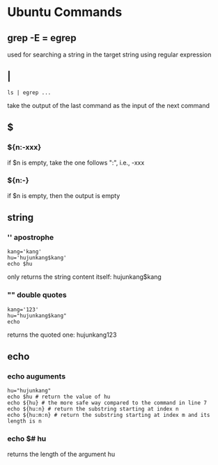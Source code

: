 # Ubuntu Commands

## grep -E = egrep

used for searching a string in the target string using regular expression

## |
``` shell
ls | egrep ...
```
take the output of the last command as the input of the next command

## $

### ${n:-xxx}
if $n is empty, take the one follows ":", i.e., -xxx

### ${n:-}
if $n is empty, then the output is empty

## string
### '' apostrophe

``` shell
kang='kang'
hu='hujunkang$kang'
echo $hu
```
only returns the string content itself: hujunkang$kang

### "" double quotes
``` shell
kang='123'
hu="hujunkang$kang"
echo
```
returns the quoted one: hujunkang123

## echo 

### echo auguments
``` shell
hu="hujunkang"
echo $hu # return the value of hu
echo ${hu} # the more safe way compared to the command in line 7
echo ${hu:n} # return the substring starting at index n
echo ${hu:m:n} # return the substring starting at index m and its length is n
```

### echo $# hu
returns the length of the argument hu